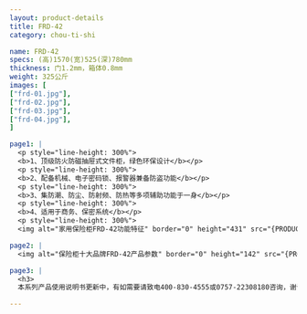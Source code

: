 ```yaml
---
layout: product-details
title: FRD-42
category: chou-ti-shi

name: FRD-42
specs: (高)1570(宽)525(深)780mm
thickness: 门1.2mm，箱体0.8mm
weight: 325公斤
images: [
["frd-01.jpg"],
["frd-02.jpg"],
["frd-03.jpg"],
["frd-04.jpg"],
]

page1: |
  <p style="line-height: 300%">
  <b>1、顶级防火防磁抽屉式文件柜，绿色环保设计</b></p>
  <p style="line-height: 300%">
  <b>2、配备机械、电子密码锁、报警器兼备防盗功能</b></p>
  <p style="line-height: 300%">
  <b>3、集防潮、防尘、防射频、防热等多项辅助功能于一身</b></p>
  <p style="line-height: 300%">
  <b>4、适用于商务、保密系统</b></p>
  <p style="line-height: 300%">
  <img alt="家用保险柜FRD-42功能特征" border="0" height="431" src="{PRODUCT_IMAGES}frd-gn.jpg" width="333" /></p>

page2: |
  <img alt="保险柜十大品牌FRD-42产品参数" border="0" height="142" src="{PRODUCT_IMAGES}frd-cpcs.jpg" width="538" />

page3: |
  <h3>
  本系列产品使用说明书更新中，有如需要请致电400-830-4555或0757-22308180咨询，谢谢！</h3>

---
```

